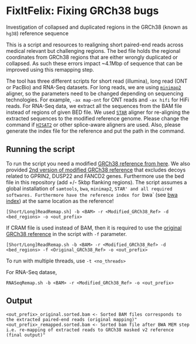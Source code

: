 # FixItFelix: Fixing GRCh38 bugs
Investigation of collapsed and duplicated regions in the GRCh38 (known as `hg38`) reference sequence

This is a script and resources to realigning short paired-end reads across medical relevant but challenging regions. The bed file holds the regional coordinates from GRCh38 regions that are either wrongly duplicated or collapsed. As such these errors impact ~4.1Mbp of sequence that can be improved using this remapping step.

The tool has three different scripts for short read (illumina), long read (ONT or PacBio) and RNA-Seq datasets. For long reads, we are using [`minimap2`](https://github.com/lh3/minimap2) aligner, so the parameters need to be changed depending on sequencing technologies. For example, `-ax map-ont` for ONT reads and `-ax hifi` for HiFi reads. For RNA-Seq data, we extract all the sequences from the BAM file instead of regions of given BED file. We used [`STAR`](https://github.com/alexdobin/STAR) aligner for re-aligning the extracted sequences to the modified reference genome. Please change the command if [`HISAT2`](https://github.com/DaehwanKimLab/hisat2) or other splice-aware aligners are used. Also, please generate the index file for the reference and put the path in the command.

## Running the script
To run the script you need a modified [GRCh38 reference from here](https://bcm.box.com/s/xi95ahgzrw86pvogm7sdwl0ppn49i5dn). We also provided [2nd version of modified GRCh38 reference](https://bcm.box.com/s/qz5h36ry4cg9j15mwolzcpf1z7ha823e) that excludes decoys related to GPRIN2, DUSP22 and FANCD2 genes. Furthermore use the bed file in this repository (add +/- 5kbp flanking regions). The script assumes a global installation of `samtools`, `bwa`, `minimap2`, `STAR' and all required softwares. Furthermore have the reference index for `bwa` (see [bwa index](http://bio-bwa.sourceforge.net/bwa.shtml))  at the same location as the reference! 

    [Short/Long]ReadRemap.sh] -b <BAM> -r <Modified_GRCh38_Ref> -d <bed_regions> -o <out_prefix>
    
 If CRAM file is used instead of BAM, then it is required to use the [original GRCh38 reference](https://bcm.box.com/s/ym4x3z61ib4okbguy7zn8lre8uo6mcxz) in the script with `-f` parameter.
 
    [Short/Long]ReadRemap.sh -b <BAM> -r <Modified_GRCh38_Ref> -d <bed_regions> -f <Original_GRCh38_Ref> -o <out_prefix>
    
 To run with multiple threads, use `-t <no_threads>`
 
 For RNA-Seq datase,
 
    RNASeqRemap.sh -b <BAM> -r <Modified_GRCh38_Ref> -o <out_prefix>
    
## Output

    <out_prefix>_original.sorted.bam <- Sorted BAM files corresponds to the extracted paired-end reads (original mapping)"
    <out_prefix>_remapped.sorted.bam <- Sorted bam file after BWA MEM step i.e. re-mapping of extracted reads to GRCh38 masked v2 reference (final output)"
